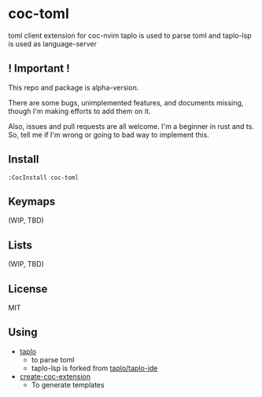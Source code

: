 # coc-toml

toml client extension for coc-nvim
taplo is used to parse toml and taplo-lsp is used as language-server

## ! Important !

This repo and package is alpha-version.

There are some bugs, unimplemented features, and documents missing, though I'm making efforts to add them on it.

Also, issues and pull requests are all welcome. I'm a beginner in rust and ts.
So, tell me if I'm wrong or going to bad way to implement this.

## Install

`:CocInstall coc-toml`

## Keymaps
(WIP, TBD)

## Lists
(WIP, TBD)

## License

MIT

## Using
- [taplo](https://github.com/tamasfe/taplo)
  - to parse toml
  - taplo-lsp is forked from [taplo/taplo-ide](https://github.com/tamasfe/taplo/tree/master/taplo-ide)
- [create-coc-extension](https://github.com/fannheyward/create-coc-extension)
  - To generate templates